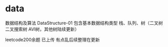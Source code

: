 # data
数据结构及算法
DataStructure-01 包含基本数据结构类型 栈、队列、树（二叉树 二叉搜索树 AVl树，其他树陆续更新）

leetcode200余题 已上传 有点乱后续整理在更新
